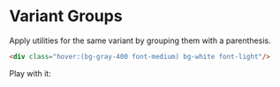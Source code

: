 # Variant Groups

Apply utilities for the same variant by grouping them with a parenthesis.

```html
<div class="hover:(bg-gray-400 font-medium) bg-white font-light"/>
```

Play with it:

<InlinePlayground 
  :input="'bg-blue-200 font-light p-2\nhover:(bg-gray-400 font-medium)'"
  :showCSS="true"
  :showMode="true"
/>
